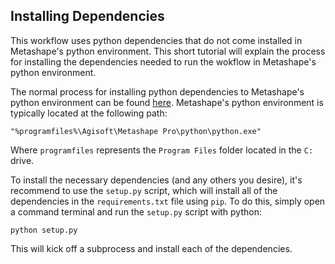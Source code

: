 ## Installing Dependencies

This workflow uses python dependencies that do not come installed in Metashape's python environment. This short tutorial will explain the process for installing the dependencies needed to run the wokflow in Metashape's python environment.

The normal process for installing python dependencies to Metashape's python environment can be found [here](https://agisoft.freshdesk.com/support/solutions/articles/31000136860-how-to-install-external-python-module-to-photoscan-professional-pacakge). Metashape's python environment is typically located at the following path:

`"%programfiles%\Agisoft\Metashape Pro\python\python.exe"`

Where `programfiles` represents the `Program Files` folder located in the `C:` drive.

To install the necessary dependencies (and any others you desire), it's recommend to use the `setup.py` script, which will install all of the dependencies in the `requirements.txt` file using `pip`. To do this, simply open a command terminal and run the `setup.py` script with python:

```
python setup.py
```

This will kick off a subprocess and install each of the dependencies.



```python

```
